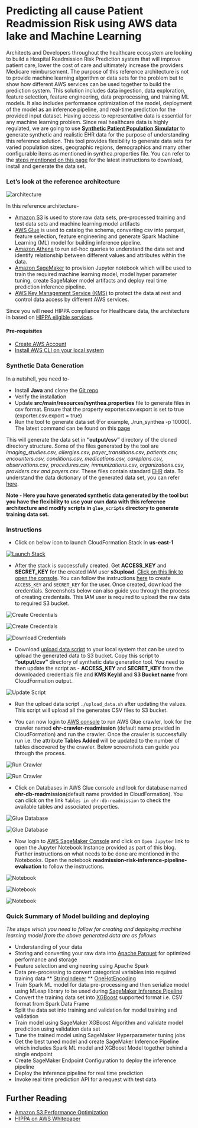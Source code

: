 # Predicting all cause Patient Readmission Risk using AWS data lake and Machine Learning

Architects and Developers throughout the healthcare ecosystem are looking to build a Hospital Readmission Risk Prediction system that will improve patient care, lower the cost of care and ultimately increase the providers Medicare reimbursement. The purpose of this reference architecture is not to provide machine learning algorithm or data sets for the problem but to show how different AWS services can be used together to build the prediction system. This solution includes data ingestion, data exploration, feature selection, feature engineering, data preprocessing, and training ML models. It also includes performance optimization of the model, deployment of the model as an inference pipeline, and real-time prediction for the provided input dataset. Having access to representative data is essential for any machine learning problem. Since real healthcare data is highly regulated, we are going to use **[Synthetic Patient Population Simulator](https://academic.oup.com/jamia/article/25/3/230/4098271)** to generate synthetic and realistic EHR data for the purpose of understanding this reference solution. This tool provides flexibility to generate data sets for varied population sizes, geographic regions, demographics and many other configurable items as mentioned in synthea.properties file. You can refer to the [steps mentioned on this page](https://github.com/synthetichealth/synthea/blob/master/README.md) for the latest instructions to download, install and generate the data set. 

### Let’s look at the reference architecture
![architecture](images/architecture.png)


In this reference architecture-
* [Amazon S3](https://aws.amazon.com/s3/) is used to store raw data sets, pre-processed training and test data sets and machine learning model artifacts
*	[AWS Glue](https://aws.amazon.com/glue/) is used to catalog the schema, converting csv into parquet, feature selection, feature engineering and generate Spark Machine Learning (ML) model for building inference pipeline.
*	[Amazon Athena](https://aws.amazon.com/athena/) to run ad-hoc queries to understand the data set and identify relationship between different values and attributes within the data.
*	[Amazon SageMaker](https://aws.amazon.com/sagemaker/) to provision Jupyter notebook which will be used to train the required machine learning model, model hyper parameter tuning, create SageMaker model artifacts and deploy real time prediction inference pipeline. 
*	[AWS Key Management Service (KMS)](https://aws.amazon.com/kms/) to protect the data at rest and control data access by different AWS services.

Since you will need HIPPA compliance for Healthcare data, the architecture in based on [HIPPA eligible services](https://aws.amazon.com/compliance/hipaa-eligible-services-reference/). 

#### Pre-requisites
- [Create AWS Account](https://aws.amazon.com/premiumsupport/knowledge-center/create-and-activate-aws-account/)
- [Install AWS CLI on your local system](https://docs.aws.amazon.com/cli/latest/userguide/cli-chap-install.html)

### Synthetic Data Generation 
In a nutshell, you need to-
- Install **Java** and clone the [Git repo](https://github.com/synthetichealth/synthea.git) 
- Verify the installation 
- Update **src/main/resources/synthea.properties** file to generate files in csv format. Ensure that the property exporter.csv.export is set to true (exporter.csv.export = true)
- Run the tool to generate data set (For example, ./run_synthea -p 10000). The latest command can be found on this [page](https://github.com/synthetichealth/synthea/blob/master/README.md)

This will generate the data set in **“output/csv”** directory of the cloned directory structure. Some of the files generated by the tool are *imaging_studies.csv, allergies.csv, payer_transitions.csv, patients.csv, encounters.csv, conditions.csv, medications.csv, careplans.csv, observations.csv, procedures.csv, immunizations.csv, organizations.csv, providers.csv and payers.csv*. These files contain standard [EHR](https://www.cms.gov/Medicare/E-Health/EHealthRecords) data. To understand the data dictionary of the generated data set, you can refer [here](https://github.com/synthetichealth/synthea/wiki/CSV-File-Data-Dictionary).

**Note - Here you have generated synthetic data generated by the tool but you have the flexibility to use your own data with this reference architecture and modify scripts in `glue_scripts` directory to generate training data set.**

### Instructions

- Click on below icon to launch CloudFormation Stack in **us-east-1**

[![Launch Stack](images/cloudformation-launch-stack.png)](https://console.aws.amazon.com/cloudformation/home?region=us-east-1#/stacks/new?stackName=readmission-prediction-stack&templateURL=https://hospital-readmission-blog.s3-us-west-2.amazonaws.com/readmission-blog-cfn.yml)

- After the stack is successfully created. Get **ACCESS_KEY** and **SECRET_KEY** for the created IAM user **s3upload**. [Click on this link to open the console](https://console.aws.amazon.com/iam/home?#/users/s3upload). You can follow the instructions [here](https://docs.aws.amazon.com/IAM/latest/UserGuide/id_credentials_access-keys.html#Using_CreateAccessKey) to create `ACCESS_KEY` and `SECRET_KEY` for the user. Once created, download the credentials. Screenshots below can also guide you through the process of creating credentails. This IAM user is required to upload the raw data to required S3 bucket.

![Create Credentials](images/1.png)

![Create Credentials](images/2.png)

![Download Credentials](images/3.png)

- Download [upload data script](upload_data.sh) to your local system that can be used to upload the generated data to S3 bucket. Copy this script to **“output/csv”** directory  of synthetic data generation tool. You need to then update the script as - **ACCESS_KEY** and **SECRET_KEY** from the downloaded credentials file  and **KMS KeyId** and **S3 Bucket name** from CloudFormation output. 

![Update Script](images/5.png)

- Run the upload data script `./upload_data.sh` after updating the values. This script will upload all the generates CSV files to S3 bucket.

- You can now login to [AWS console](https://console.aws.amazon.com/glue/home?region=us-east-1#catalog:tab=crawlers) to run AWS Glue crawler, look for the crawler named **ehr-crawler-readmission** (default name provided in CloudFormation) and run the crawler. Once the crawler is successfully run i.e. the attribute **Tables Added** will be updated to the number of tables discovered by the crawler. Below screenshots can guide you through the process.

![Run Crawler](images/6.png)

![Run Crawler](images/7.png)

- Click on Databases in AWS Glue console and look for database named **ehr-db-readmission**(default name provided in CloudFormation). You can click on the link `Tables in ehr-db-readmission` to check the available tables and associated properties. 

![Glue Database](images/8.png)

![Glue Database](images/9.png)

- Now login to [AWS SageMaker Console](https://console.aws.amazon.com/sagemaker/home?region=us-east-1#/notebook-instances) and click on `Open Jupyter` link to open the Jupyter Notebook Instance provided as part of this blog. Further instructions on what needs to be done are mentioned in the Notebooks. Open the notebook **readmission-risk-inference-pipeline-evaluation** to follow the instructions. 

![Notebook](images/10.png)

![Notebook](images/11.png)

![Notebook](images/12.png)


### Quick Summary of Model building and deploying
*The steps which you need to follow for creating and deploying machine learning model from the above generated data are as follows*

* Understanding of your data
* Storing and converting your raw data into [Apache Parquet](https://parquet.apache.org/) for optimized performance and storage
* Feature selection and engineering using Apache Spark
* Data pre-processing to convert categorical variables into required training data
** [StringIndexer](https://spark.apache.org/docs/latest/ml-features#stringindexer) 
** [OneHotEncoding](https://spark.apache.org/docs/latest/ml-features#onehotencoder-deprecated-since-230) 
* Train Spark ML model for data pre-processing and then serialize model using MLeap library to be used during [SageMaker Inference Pipeline](https://docs.aws.amazon.com/sagemaker/latest/dg/inference-pipelines.html)
* Convert the training data set into [XGBoost](https://docs.aws.amazon.com/sagemaker/latest/dg/xgboost.html) supported format i.e. CSV format from Spark Data Frame
* Split the data set into training and validation for model training and validation
* Train model using SageMaker XGBoost Algorithm and validate model prediction using validation data set
* Tune the trained model using SageMaker Hyperparameter tuning jobs
* Get the best tuned model and create SageMaker Inference Pipeline which includes Spark ML model and XGBoost Model together behind a single endpoint
* Create SageMaker Endpoint Configuration to deploy the inference pipeline
* Deploy the inference pipeline for real time prediction
* Invoke real time prediction API for a request with test data.

## Further Reading

* [Amazon S3 Performance Optimization](https://docs.aws.amazon.com/AmazonS3/latest/dev/optimizing-performance.html)
* [HIPPA on AWS Whitepaper](https://d1.awsstatic.com/whitepapers/compliance/AWS_HIPAA_Compliance_Whitepaper.pdf)
